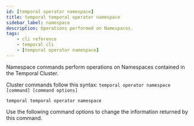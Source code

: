 ```yaml
---
id: [temporal operator namespace]
title: temporal temporal operator namespace
sidebar_label: namespace
description: Operations performed on Namespaces.
tags:
	- cli reference
	- temporal cli
	- [temporal operator namespace]
---
```


Namespace commands perform operations on Namespaces contained in the Temporal Cluster.

Cluster commands follow this syntax: `temporal operator namespace [command] [command options]`

`temporal temporal operator namespace`

Use the following command options to change the information returned by this command.


